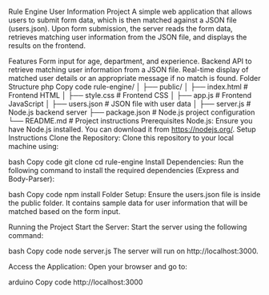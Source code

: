Rule Engine User Information Project
A simple web application that allows users to submit form data, which is then matched against a JSON file (users.json). Upon form submission, the server reads the form data, retrieves matching user information from the JSON file, and displays the results on the frontend.

Features
Form input for age, department, and experience.
Backend API to retrieve matching user information from a JSON file.
Real-time display of matched user details or an appropriate message if no match is found.
Folder Structure
php
Copy code
rule-engine/
│
├── public/
│   ├── index.html        # Frontend HTML
│   ├── style.css         # Frontend CSS
│   ├── app.js            # Frontend JavaScript
│   ├── users.json        # JSON file with user data
│
├── server.js             # Node.js backend server
├── package.json          # Node.js project configuration
└── README.md             # Project instructions
Prerequisites
Node.js: Ensure you have Node.js installed. You can download it from https://nodejs.org/.
Setup Instructions
Clone the Repository: Clone this repository to your local machine using:

bash
Copy code
git clone <repository-url>
cd rule-engine
Install Dependencies: Run the following command to install the required dependencies (Express and Body-Parser):

bash
Copy code
npm install
Folder Setup: Ensure the users.json file is inside the public folder. It contains sample data for user information that will be matched based on the form input.

Running the Project
Start the Server: Start the server using the following command:

bash
Copy code
node server.js
The server will run on http://localhost:3000.

Access the Application: Open your browser and go to:

arduino
Copy code
http://localhost:3000
